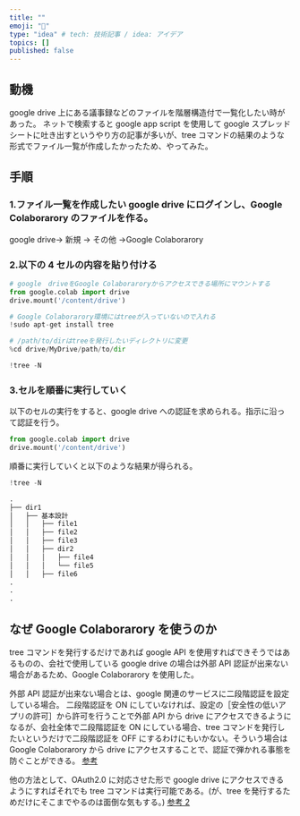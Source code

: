 ```yaml
---
title: ""
emoji: "🤖"
type: "idea" # tech: 技術記事 / idea: アイデア
topics: []
published: false
---
```


## 動機

google drive 上にある議事録などのファイルを階層構造付で一覧化したい時があった。
ネットで検索すると google app script を使用して google スプレッドシートに吐き出すというやり方の記事が多いが、tree コマンドの結果のような形式でファイル一覧が作成したかったため、やってみた。

## 手順

### 1.ファイル一覧を作成したい google drive にログインし、Google Colaborarory のファイルを作る。

google drive→ 新規 → その他 →Google Colaborarory

### 2.以下の 4 セルの内容を貼り付ける

```python
# google　driveをGoogle Colaboraroryからアクセスできる場所にマウントする
from google.colab import drive
drive.mount('/content/drive')
```

```python
# Google Colaborarory環境にはtreeが入っていないので入れる
!sudo apt-get install tree
```

```python
# /path/to/dirはtreeを発行したいディレクトリに変更
%cd drive/MyDrive/path/to/dir
```

```python
!tree -N
```

### 3.セルを順番に実行していく

以下のセルの実行をすると、google drive への認証を求められる。指示に沿って認証を行う。

```python
from google.colab import drive
drive.mount('/content/drive')
```

順番に実行していくと以下のような結果が得られる。

```python
!tree -N

.
├── dir1
│   ├── 基本設計
│   │   ├── file1
│   │   ├── file2
│   │   ├── file3
│   │   ├── dir2
│   │   │   ├── file4
│   │   │   └── file5
│   │   ├── file6
.
.
.
```

## なぜ Google Colaborarory を使うのか

tree コマンドを発行するだけであれば google API を使用すればできそうではあるものの、会社で使用している google drive の場合は外部 API 認証が出来ない場合があるため、Google Colaborarory を使用した。

外部 API 認証が出来ない場合とは、google 関連のサービスに二段階認証を設定している場合。
二段階認証を ON にしていなければ、設定の［安全性の低いアプリの許可］から許可を行うことで外部 API から drive にアクセスできるようになるが、会社全体で二段階認証を ON にしている場合、tree コマンドを発行したいというだけで二段階認証を OFF にするわけにもいかない。そういう場合は Google Colaborarory から drive にアクセスすることで、認証で弾かれる事態を防ぐことができる。
[参考](https://support.justsystems.com/faq/1032/app/servlet/qadoc?QID=054933#:~:text=%E3%83%96%E3%83%A9%E3%82%A6%E3%82%B6%E3%81%A7Google%E3%81%AB%E3%82%A2%E3%82%AF%E3%82%BB%E3%82%B9,%E7%84%A1%E5%8A%B9%E3%82%92%E7%A2%BA%E8%AA%8D%E3%81%97%E3%81%BE%E3%81%99%E3%80%82)

他の方法として、OAuth2.0 に対応させた形で google drive にアクセスできるようにすればそれでも tree コマンドは実行可能である。(が、tree を発行するためだけにそこまでやるのは面倒な気もする。)
[参考 2](https://support.google.com/a/answer/6260879?hl=ja#zippy=%2C%E3%82%A2%E3%83%97%E3%83%AA%E3%82%92%E5%AE%89%E5%85%A8%E6%80%A7%E3%81%AE%E9%AB%98%E3%81%84%E3%82%82%E3%81%AE%E3%81%AB%E5%A4%89%E6%9B%B4%E3%81%99%E3%82%8B)
